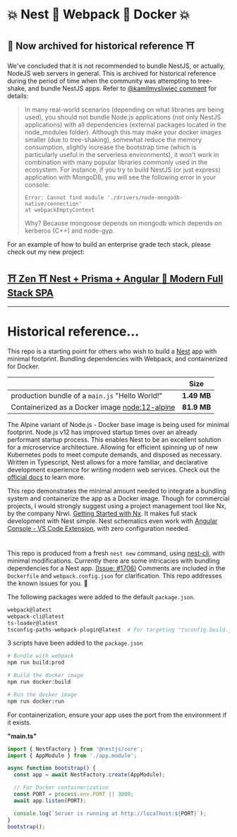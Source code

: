 # 💥 Nest 🔰 Webpack 🔰 Docker 💥

## 🏯 Now archived for historical reference ⛩

We've concluded that it is not recommended to bundle NestJS, or actually, NodeJS web servers in general. This is archived for historical reference during the period of time when the community was attempting to tree-shake, and bundle NestJS apps. Refer to [@kamilmysliwiec comment](https://github.com/nestjs/nest/issues/1706#issuecomment-579248915) for details:

> In many real-world scenarios (depending on what libraries are being used), you should not bundle Node.js applications (not only NestJS applications) with all dependencies (external packages located in the node_modules folder). Although this may make your docker images smaller (due to tree-shaking), somewhat reduce the memory consumption, slightly increase the bootstrap time (which is particularly useful in the serverless environments), it won't work in combination with many popular libraries commonly used in the ecosystem.
> For instance, if you try to build NestJS (or just express) application with MongoDB, you will see the following error in your console:
>
> ```
> Error: Cannot find module './drivers/node-mongodb-native/connection'
> at webpackEmptyContext
> ```
>
> Why? Because mongoose depends on mongodb which depends on kerberos (C++) and node-gyp.

For an example of how to build an enterprise grade tech stack, please check out my new project:
## [⛩ Zen ⛩ Nest + Prisma + Angular 🏮 Modern Full Stack SPA](https://github.com/ZenSoftware/Zen)

---

# Historical reference...

This repo is a starting point for others who wish to build a [Nest](https://github.com/nestjs/nest) app with minimal footprint. Bundling dependencies with Webpack, and containerized for Docker.

|                                                                                 |    Size     |
| ------------------------------------------------------------------------------- | :---------: |
| production bundle of a `main.js` "Hello World!"                                 | **1.49 MB** |
| Containerized as a Docker image [node:12-alpine](https://hub.docker.com/_/node) | **81.9 MB** |

The Alpine variant of Node.js - Docker base image is being used for minimal footprint. Node.js v12 has improved startup times over an already performant startup process. This enables Nest to be an excellent solution for a microservice architecture. Allowing for efficient spinning up of new Kubernetes pods to meet compute demands, and disposed as necessary. Written in Typescript, Nest allows for a more familiar, and declarative development experience for writing modern web services. Check out the [official docs](https://docs.nestjs.com/) to learn more.

This repo demonstrates the minimal amount needed to integrate a bundling system and containerize the app as a Docker image. Though for commercial projects, I would strongly suggest using a project management tool like Nx, by the company Nrwl. [Getting Started with Nx](https://nx.dev/angular/getting-started/getting-started). It makes full stack development with Nest simple. Nest schematics even work with [Angular Console - VS Code Extension](https://marketplace.visualstudio.com/items?itemName=nrwl.angular-console), with zero configuration needed.

#

This repo is produced from a fresh `nest new` command, using [nest-cli](https://docs.nestjs.com/cli/usages), with minimal modifications. Currently there are some intricacies with bundling dependencies for a Nest app. [(Issue: #1706)](https://github.com/nestjs/nest/issues/1706) Comments are included in the `Dockerfile` and `webpack.config.json` for clarification. This repo addresses the known issues for you. 🥂

The following packages were added to the default `package.json`.

```bash
webpack@latest
webpack-cli@latest
ts-loader@latest
tsconfig-paths-webpack-plugin@latest  # For targeting "tsconfig.build.json"
```

3 scripts have been added to the `package.json`

```bash
# Bundle with webpack
npm run build:prod

# Build the docker image
npm run docker:build

# Run the docker image
npm run docker:run
```

For containerization, ensure your app uses the port from the environment if it exists.

**"main.ts"**

```ts
import { NestFactory } from '@nestjs/core';
import { AppModule } from './app.module';

async function bootstrap() {
  const app = await NestFactory.create(AppModule);

  // For Docker containerization
  const PORT = process.env.PORT || 3000;
  await app.listen(PORT);

  console.log(`Server is running at http://localhost:${PORT}`);
}
bootstrap();
```
